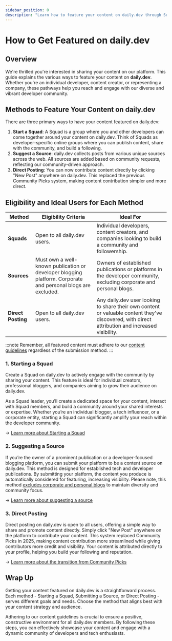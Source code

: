 ```yaml
---
sidebar_position: 0
description: "Learn how to feature your content on daily.dev through Squads, Source Suggestions, and Direct Posting to reach a global developer audience."
---
```


# How to Get Featured on daily.dev

## Overview

We're thrilled you're interested in sharing your content on our platform. This guide explains the various ways to feature your content on **daily.dev**. Whether you're an individual developer, content creator, or representing a company, these pathways help you reach and engage with our diverse and vibrant developer community.

## Methods to Feature Your Content on daily.dev

There are three primary ways to have your content featured on daily.dev:

1. **Start a Squad**: A Squad is a group where you and other developers can come together around your content on daily.dev. Think of Squads as developer-specific online groups where you can publish content, share with the community, and build a following.
2. **Suggest a Source**: daily.dev collects posts from various unique sources across the web. All sources are added based on community requests, reflecting our community-driven approach.
3. **Direct Posting**: You can now contribute content directly by clicking "New Post" anywhere on daily.dev. This replaced the previous Community Picks system, making content contribution simpler and more direct.

## Eligibility and Ideal Users for Each Method

| Method             | Eligibility Criteria                                                                                       | Ideal For                                      |
|--------------------|------------------------------------------------------------------------------------------------------------|------------------------------------------------|
| **Squads**         | Open to all daily.dev users.                                                                               | Individual developers, content creators, and companies looking to build a community and followership. |
| **Sources**        | Must own a well-known publication or developer blogging platform. Corporate and personal blogs are excluded. | Owners of established publications or platforms in the developer community, excluding corporate and personal blogs. |
| **Direct Posting** | Open to all daily.dev users.                                                                               | Any daily.dev user looking to share their own content or valuable content they've discovered, with direct attribution and increased visibility. |

:::note
Remember, all featured content must adhere to our [content guidelines](/for-content-creators/content-guidelines.md) regardless of the submission method.
:::

### 1. Starting a Squad

Create a Squad on daily.dev to actively engage with the community by sharing your content. This feature is ideal for individual creators, professional bloggers, and companies aiming to grow their audience on daily.dev.

As a Squad leader, you’ll create a dedicated space for your content, interact with Squad members, and build a community around your shared interests or expertise. Whether you’re an individual blogger, a tech influencer, or a corporate entity, starting a Squad can significantly amplify your reach within the developer community.

→ [Learn more about Starting a Squad](../squads/creating-your-squad.md)

### 2. Suggesting a Source

If you’re the owner of a prominent publication or a developer-focused blogging platform, you can submit your platform to be a content source on daily.dev. This method is designed for established tech and developer publications. By submitting your platform, the content you produce is automatically considered for featuring, increasing visibility. Please note, this method [excludes corporate and personal blogs](https://daily.dev/blog/why-we-are-discontinuing-company-sources-and-moving-forward-with-squads) to maintain diversity and community focus.

→ [Learn more about suggesting a source](/for-content-creators/suggest-new-source.md)

### 3. Direct Posting

Direct posting on daily.dev is open to all users, offering a simple way to share and promote content directly. Simply click "New Post" anywhere on the platform to contribute your content. This system replaced Community Picks in 2025, making content contribution more streamlined while giving contributors more credit and visibility. Your content is attributed directly to your profile, helping you build your following and reputation.

→ [Learn more about the transition from Community Picks](../key-features/community-picks.md)

## Wrap Up

Getting your content featured on daily.dev is a straightforward process. Each method - Starting a Squad, Submitting a Source, or Direct Posting - serves different goals and needs. Choose the method that aligns best with your content strategy and audience.

Adhering to our content guidelines is crucial to ensure a positive, constructive environment for all daily.dev members. By following these steps, you can effectively showcase your content and engage with a dynamic community of developers and tech enthusiasts.
